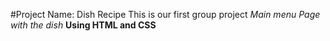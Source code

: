 #Project Name: Dish Recipe
This is our first group project
*Main menu*
_Page with the dish_
**Using HTML and CSS**
